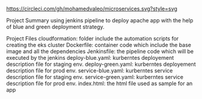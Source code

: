 https://circleci.com/gh/mohamedvaleo/microservices.svg?style=svg

Project Summary
using jenkins pipeline to deploy apache app with the help of blue and green deployment strategy.

Project Files
cloudformation: folder include the automation scripts for creating the eks cluster
Dockerfile: container code which include the base image and all the dependencies
Jenkinsfile: the pipeline code which will be executed by the jenkins
deploy-blue.yaml: kurberntes deployement description file for staging env.
deploy-green.yaml: kurberntes deployement description file for prod env.
service-blue.yaml: kurberntes service description file for staging env.
service-green.yaml: kurberntes service description file for prod env.
index.html: the html file used as sample for an app
